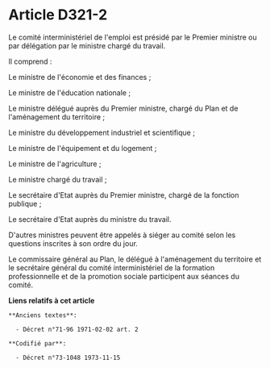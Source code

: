 # Article D321-2

Le comité interministériel de l'emploi est présidé par le Premier ministre ou par délégation par le ministre chargé du
travail.

Il comprend :

Le ministre de l'économie et des finances ;

Le ministre de l'éducation nationale ;

Le ministre délégué auprès du Premier ministre, chargé du Plan et de l'aménagement du territoire ;

Le ministre du développement industriel et scientifique ;

Le ministre de l'équipement et du logement ;

Le ministre de l'agriculture ;

Le ministre chargé du travail ;

Le secrétaire d'Etat auprès du Premier ministre, chargé de la fonction publique ;

Le secrétaire d'Etat auprès du ministre du travail.

D'autres ministres peuvent être appelés à siéger au comité selon les questions inscrites à son ordre du jour.

Le commissaire général au Plan, le délégué à l'aménagement du territoire et le secrétaire général du comité interministériel
de la formation professionnelle et de la promotion sociale participent aux séances du comité.

**Liens relatifs à cet article**

	**Anciens textes**:

	  - Décret n°71-96 1971-02-02 art. 2

	**Codifié par**:

	  - Décret n°73-1048 1973-11-15
